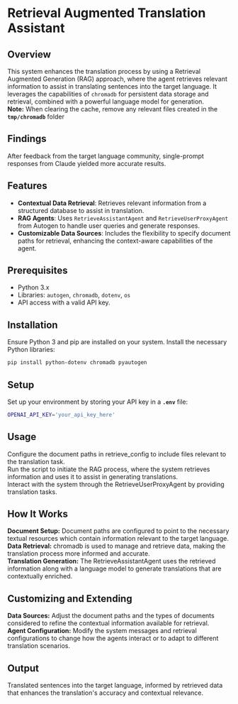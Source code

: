 # Retrieval Augmented Translation Assistant  
  
## Overview  
This system enhances the translation process by using a Retrieval Augmented Generation (RAG) approach, where the agent retrieves relevant information to assist in translating sentences into the target language. It leverages the capabilities of `chromadb` for persistent data storage and retrieval, combined with a powerful language model for generation.  
**Note:** When clearing the cache, remove any relevant files created in the **`tmp/chromadb`** folder  
  
## Findings  
After feedback from the target language community, single-prompt responses from Claude yielded more accurate results.  
  
## Features  
- **Contextual Data Retrieval**: Retrieves relevant information from a structured database to assist in translation.  
- **RAG Agents**: Uses `RetrieveAssistantAgent` and `RetrieveUserProxyAgent` from Autogen to handle user queries and generate responses.  
- **Customizable Data Sources**: Includes the flexibility to specify document paths for retrieval, enhancing the context-aware capabilities of the agent.  
  
## Prerequisites  
- Python 3.x  
- Libraries: `autogen`, `chromadb`, `dotenv`, `os`  
- API access with a valid API key.  
  
## Installation  
Ensure Python 3 and pip are installed on your system. Install the necessary Python libraries:  
```bash  
pip install python-dotenv chromadb pyautogen  
```  
  
## Setup  
Set up your environment by storing your API key in a **`.env`** file:  
```bash  
OPENAI_API_KEY='your_api_key_here'  
```  
  
## Usage  
Configure the document paths in retrieve_config to include files relevant to the translation task.  
Run the script to initiate the RAG process, where the system retrieves information and uses it to assist in generating translations.  
Interact with the system through the RetrieveUserProxyAgent by providing translation tasks.  
## How It Works  
**Document Setup:** Document paths are configured to point to the necessary textual resources which contain information relevant to the target language.  
**Data Retrieval:** chromadb is used to manage and retrieve data, making the translation process more informed and accurate.  
**Translation Generation:** The RetrieveAssistantAgent uses the retrieved information along with a language model to generate translations that are contextually enriched.  
  
## Customizing and Extending  
**Data Sources:** Adjust the document paths and the types of documents considered to refine the contextual information available for retrieval.  
**Agent Configuration:** Modify the system messages and retrieval configurations to change how the agents interact or to adapt to different translation scenarios.  
## Output  
Translated sentences into the target language, informed by retrieved data that enhances the translation's accuracy and contextual relevance.  